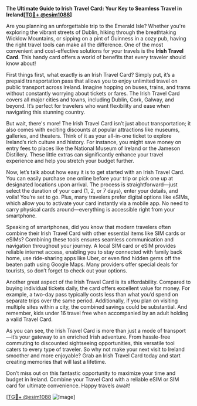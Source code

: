 **The Ultimate Guide to Irish Travel Card: Your Key to Seamless Travel in Ireland[[TG💪+ @esim1088](https://t.me/s/esim1088)]**

Are you planning an unforgettable trip to the Emerald Isle? Whether you're exploring the vibrant streets of Dublin, hiking through the breathtaking Wicklow Mountains, or sipping on a pint of Guinness in a cozy pub, having the right travel tools can make all the difference. One of the most convenient and cost-effective solutions for your travels is the **Irish Travel Card**. This handy card offers a world of benefits that every traveler should know about!

First things first, what exactly is an Irish Travel Card? Simply put, it’s a prepaid transportation pass that allows you to enjoy unlimited travel on public transport across Ireland. Imagine hopping on buses, trains, and trams without constantly worrying about tickets or fares. The Irish Travel Card covers all major cities and towns, including Dublin, Cork, Galway, and beyond. It’s perfect for travelers who want flexibility and ease when navigating this stunning country.

But wait, there's more! The Irish Travel Card isn’t just about transportation; it also comes with exciting discounts at popular attractions like museums, galleries, and theaters. Think of it as your all-in-one ticket to explore Ireland’s rich culture and history. For instance, you might save money on entry fees to places like the National Museum of Ireland or the Jameson Distillery. These little extras can significantly enhance your travel experience and help you stretch your budget further.

Now, let’s talk about how easy it is to get started with an Irish Travel Card. You can easily purchase one online before your trip or pick one up at designated locations upon arrival. The process is straightforward—just select the duration of your card (1, 2, or 7 days), enter your details, and voila! You’re set to go. Plus, many travelers prefer digital options like eSIMs, which allow you to activate your card instantly via a mobile app. No need to carry physical cards around—everything is accessible right from your smartphone.

Speaking of smartphones, did you know that modern travelers often combine their Irish Travel Card with other essential items like SIM cards or eSIMs? Combining these tools ensures seamless communication and navigation throughout your journey. A local SIM card or eSIM provides reliable internet access, enabling you to stay connected with family back home, use ride-sharing apps like Uber, or even find hidden gems off the beaten path using Google Maps. Many providers offer special deals for tourists, so don’t forget to check out your options.

Another great aspect of the Irish Travel Card is its affordability. Compared to buying individual tickets daily, the card offers excellent value for money. For example, a two-day pass typically costs less than what you’d spend on separate trips over the same period. Additionally, if you plan on visiting multiple sites within a city, the combined savings could be substantial. And remember, kids under 16 travel free when accompanied by an adult holding a valid Travel Card.

As you can see, the Irish Travel Card is more than just a mode of transport—it’s your gateway to an enriched Irish adventure. From hassle-free commuting to discounted sightseeing opportunities, this versatile tool caters to every type of traveler. So why not make your next visit to Ireland smoother and more enjoyable? Grab an Irish Travel Card today and start creating memories that will last a lifetime.

Don’t miss out on this fantastic opportunity to maximize your time and budget in Ireland. Combine your Travel Card with a reliable eSIM or SIM card for ultimate convenience. Happy travels await!

[[TG💪+ @esim1088](https://t.me/s/esim1088) ![Image](https://i.postimg.cc/Y0z9fWf4/image.png)]